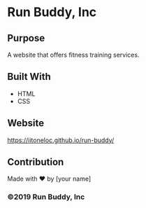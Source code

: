 # Run Buddy, Inc

## Purpose
A website that offers fitness training services. 

## Built With
* HTML
* CSS

## Website
https://iitoneloc.github.io/run-buddy/

## Contribution
Made with ❤️ by [your name]

### ©️2019 Run Buddy, Inc 
